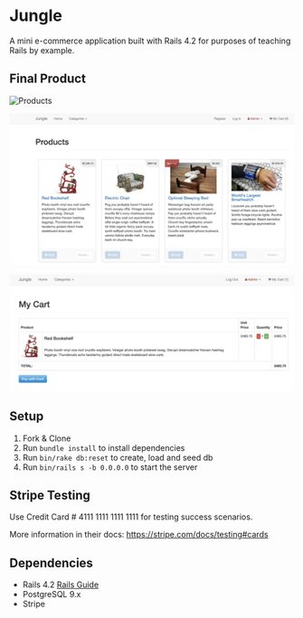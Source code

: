 # Jungle

A mini e-commerce application built with Rails 4.2 for purposes of teaching Rails by example.

## Final Product
![Products](https://github.com/razali17/jungle-rails/blob/master/public/Jungle%20Rails.gif?raw=true)

![Products](https://raw.githubusercontent.com/razali17/jungle-rails/master/public/Screen%20Shot%202019-07-07%20at%201.26.00%20AM.png)

![Cart](https://raw.githubusercontent.com/razali17/jungle-rails/master/public/Screen%20Shot%202019-07-07%20at%201.26.52%20AM.png)

## Setup

1. Fork & Clone
2. Run `bundle install` to install dependencies
3. Run `bin/rake db:reset` to create, load and seed db
4. Run `bin/rails s -b 0.0.0.0` to start the server

## Stripe Testing

Use Credit Card # 4111 1111 1111 1111 for testing success scenarios.

More information in their docs: <https://stripe.com/docs/testing#cards>

## Dependencies

* Rails 4.2 [Rails Guide](http://guides.rubyonrails.org/v4.2/)
* PostgreSQL 9.x
* Stripe

